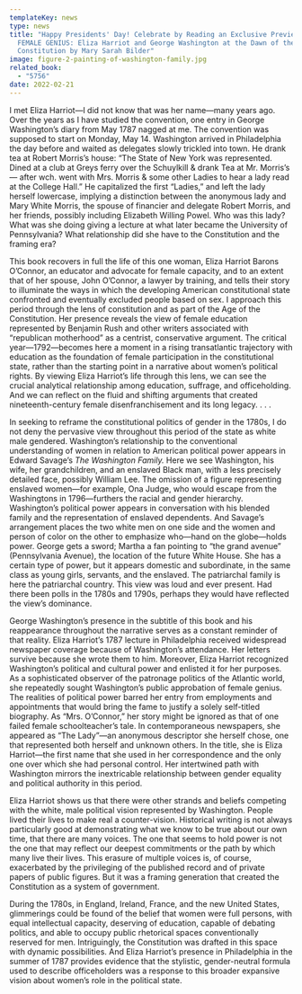 ```yaml
---
templateKey: news
type: news
title: "Happy Presidents' Day! Celebrate by Reading an Exclusive Preview of
  FEMALE GENIUS: Eliza Harriot and George Washington at the Dawn of the
  Constitution by Mary Sarah Bilder"
image: figure-2-painting-of-washington-family.jpg
related_book:
  - "5756"
date: 2022-02-21
---
```

I met Eliza Harriot—I did not know that was her name—many years ago. Over the years as I have studied the convention, one entry in George Washington’s diary from May 1787 nagged at me. The convention was supposed to start on Monday, May 14. Washington arrived in Philadelphia the day before and waited as delegates slowly trickled into town. He drank tea at Robert Morris’s house: “The State of New York was represented. Dined at a club at Greys ferry over the Schuylkill & drank Tea at Mr. Morris’s— after wch. went with Mrs. Morris & some other Ladies to hear a lady read at the College Hall.” He capitalized the first “Ladies,” and left the lady herself lowercase, implying a distinction between the anonymous lady and Mary White Morris, the spouse of financier and delegate Robert Morris, and her friends, possibly including Elizabeth Willing Powel. Who was this lady? What was she doing giving a lecture at what later became the University of Pennsylvania? What relationship did she have to the Constitution and the framing era?

This book recovers in full the life of this one woman, Eliza Harriot Barons O’Connor, an educator and advocate for female capacity, and to an extent that of her spouse, John O’Connor, a lawyer by training, and tells their story to illuminate the ways in which the developing American constitutional state confronted and eventually excluded people based on sex. I approach this period through the lens of constitution and as part of the Age of the Constitution. Her presence reveals the view of female education represented by Benjamin Rush and other writers associated with “republican motherhood” as a centrist, conservative argument. The critical year—1792—becomes here a moment in a rising transatlantic trajectory with education as the foundation of female participation in the constitutional state, rather than the starting point in a narrative about women’s political rights. By viewing Eliza Harriot’s life through this lens, we can see the crucial analytical relationship among education, suffrage, and officeholding. And we can reflect on the fluid and shifting arguments that created nineteenth-century female disenfranchisement and its long legacy. . . .

In seeking to reframe the constitutional politics of gender in the 1780s, I do not deny the pervasive view throughout this period of the state as white male gendered. Washington’s relationship to the conventional understanding of women in relation to American political power appears in Edward Savage’s *The Washington Family.* Here we see Washington, his wife, her grandchildren, and an enslaved Black man, with a less precisely detailed face, possibly William Lee. The omission of a figure representing enslaved women—for example, Ona Judge, who would escape from the Washingtons in 1796—furthers the racial and gender hierarchy. Washington’s political power appears in conversation with his blended family and the representation of enslaved dependents. And Savage’s arrangement places the two white men on one side and the women and person of color on the other to emphasize who—hand on the globe—holds power. George gets a sword; Martha a fan pointing to “the grand avenue” (Pennsylvania Avenue), the location of the future White House. She has a certain type of power, but it appears domestic and subordinate, in the same class as young girls, servants, and the enslaved. The patriarchal family is here the patriarchal country. This view was loud and ever present. Had there been polls in the 1780s and 1790s, perhaps they would have reflected the view’s dominance.

George Washington’s presence in the subtitle of this book and his reappearance throughout the narrative serves as a constant reminder of that reality. Eliza Harriot’s 1787 lecture in Philadelphia received widespread newspaper coverage because of Washington’s attendance. Her letters survive because she wrote them to him. Moreover, Eliza Harriot recognized Washington’s political and cultural power and enlisted it for her purposes. As a sophisticated observer of the patronage politics of the Atlantic world, she repeatedly sought Washington’s public approbation of female genius. The realities of political power barred her entry from employments and appointments that would bring the fame to justify a solely self-titled biography. As “Mrs. O’Connor,” her story might be ignored as that of one failed female schoolteacher’s tale. In contemporaneous newspapers, she appeared as “The Lady”—an anonymous descriptor she herself chose, one that represented both herself and unknown others. In the title, she is Eliza Harriot—the first name that she used in her correspondence and the only one over which she had personal control. Her intertwined path with Washington mirrors the inextricable relationship between gender equality and political authority in this period.

Eliza Harriot shows us that there were other strands and beliefs competing with the white, male political vision represented by Washington. People lived their lives to make real a counter-vision. Historical writing is not always particularly good at demonstrating what we know to be true about our own time, that there are many voices. The one that seems to hold power is not the one that may reflect our deepest commitments or the path by which many live their lives. This erasure of multiple voices is, of course, exacerbated by the privileging of the published record and of private papers of public figures. But it was a framing generation that created the Constitution as a system of government.

During the 1780s, in England, Ireland, France, and the new United States, glimmerings could be found of the belief that women were full persons, with equal intellectual capacity, deserving of education, capable of debating politics, and able to occupy public rhetorical spaces conventionally reserved for men. Intriguingly, the Constitution was drafted in this space with dynamic possibilities. And Eliza Harriot’s presence in Philadelphia in the summer of 1787 provides evidence that the stylistic, gender-neutral formula used to describe officeholders was a response to this broader expansive vision about women’s role in the political state.